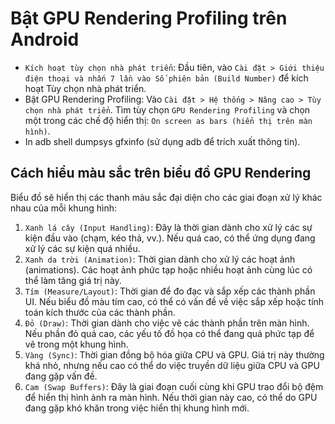 # Bật GPU Rendering Profiling trên Android

- `Kích hoạt tùy chọn nhà phát triển`: Đầu tiên, vào `Cài đặt > Giới thiệu điện thoại và nhấn 7 lần vào Số phiên bản (Build Number)` để kích hoạt Tùy chọn nhà phát triển.
- Bật GPU Rendering Profiling:
Vào `Cài đặt > Hệ thống > Nâng cao > Tùy chọn nhà phát triển`.
Tìm tùy chọn `GPU Rendering Profiling` và chọn một trong các chế độ hiển thị:
`On screen as bars (hiển thị trên màn hình)`.
- In adb shell dumpsys gfxinfo (sử dụng adb để trích xuất thông tin).

## Cách hiểu màu sắc trên biểu đồ GPU Rendering

Biểu đồ sẽ hiển thị các thanh màu sắc đại diện cho các giai đoạn xử lý khác nhau của mỗi khung hình:
1. `Xanh lá cây (Input Handling)`: Đây là thời gian dành cho xử lý các sự kiện đầu vào (chạm, kéo thả, vv.). Nếu quá cao, có thể ứng dụng đang xử lý các sự kiện quá nhiều.
2. `Xanh da trời (Animation)`: Thời gian dành cho xử lý các hoạt ảnh (animations). Các hoạt ảnh phức tạp hoặc nhiều hoạt ảnh cùng lúc có thể làm tăng giá trị này.
3. `Tím (Measure/Layout)`: Thời gian để đo đạc và sắp xếp các thành phần UI. Nếu biểu đồ màu tím cao, có thể có vấn đề về việc sắp xếp hoặc tính toán kích thước của các thành phần.
4. `Đỏ (Draw)`: Thời gian dành cho việc vẽ các thành phần trên màn hình. Nếu phần đỏ quá cao, các yếu tố đồ họa có thể đang quá phức tạp để vẽ trong một khung hình.
5. `Vàng (Sync)`: Thời gian đồng bộ hóa giữa CPU và GPU. Giá trị này thường khá nhỏ, nhưng nếu cao có thể do việc truyền dữ liệu giữa CPU và GPU đang gặp vấn đề.
6. `Cam (Swap Buffers)`: Đây là giai đoạn cuối cùng khi GPU trao đổi bộ đệm để hiển thị hình ảnh ra màn hình. Nếu thời gian này cao, có thể do GPU đang gặp khó khăn trong việc hiển thị khung hình mới.
